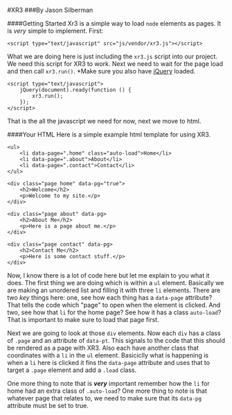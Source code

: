 #XR3
###By Jason Silberman

####Getting Started
Xr3 is a simple way to load `node` elements as pages. It is *very* simple to implement. First:

	<script type="text/javascript" src="js/vendor/xr3.js"></script>

What we are doing here is just including the `xr3.js` script into our project. We need this script for XR3 to work. Next we need to wait for the page load and then call `xr3.run()`. *Make sure you also have [jQuery](http://jquery.com) loaded.

	<script type="text/javascript">
		jQuery(document).ready(function () {
			xr3.run();
		});
	</script>

That is the all the javascript we need for now, next we move to html.

####Your HTML
Here is a simple example html template for using XR3.

	<ul>
		<li data-page=".home" class="auto-load">Home</li>
		<li data-page=".about">About</li>
		<li data-page=".contact">Contact</li>
	</ul>
	
	<div class="page home" data-pg="true">
		<h2>Welcome</h2>
		<p>Welcome to my site.</p>
	</div>
	
	<div class="page about" data-pg>
		<h2>About Me</h2>
		<p>Here is a page about me.</p>
	</div>
	
	<div class="page contact" data-pg>
		<h2>Contact Me</h2>
		<p>Here is some contact stuff.</p>
	</div>

Now, I know there is a lot of code here but let me explain to you what it does. The first thing we are doing which is within a `ul` element. Basically we are making an unordered list and filling it with three `li` elements. There are two *key* things here: one, see how each thing has a `data-page` attribute? That tells the code which "page" to open when the element is clicked. And two, see how that `li` for the home page? See how it has a class `auto-load`? That is important to make sure to load that page first.

Next we are going to look at those `div` elements. Now each `div` has a class of `.page` and an attribute of `data-pt`. This signals to the code that this should be rendered as a page with XR3. Also each have another class that coordinates with a `li` in the `ul` element. Basiciclly what is happening is when a `li` here is clicked it fins the `data-page` attribute and uses that to target a `.page` element and add a `.load` class.

One more thing to note that is ***very*** important remember how the `li` for home had an extra class of `.auto-load`? One more thing to note is that whatever page that relates to, we need to make sure that its `data-pg` attribute must be set to true.